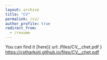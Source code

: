 ```yaml
---
layout: archive
title: "CV"
permalink: /cv/
author_profile: true
redirect_from:
  - /resume
---
```

You can find it [here]{ url: /files/CV__chet.pdf  }
https://cstharkoti.github.io/files/CV__chet.pdf

